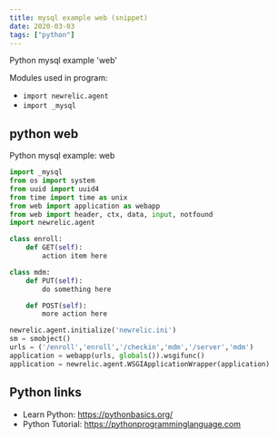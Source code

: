 ```yaml
---
title: mysql example web (snippet)
date: 2020-03-03
tags: ["python"]
---
```

Python mysql example 'web'


Modules used in program: 
* `import newrelic.agent`
* `import _mysql`

## python web

Python mysql example: web

```python
import _mysql
from os import system
from uuid import uuid4
from time import time as unix
from web import application as webapp
from web import header, ctx, data, input, notfound
import newrelic.agent

class enroll:
	def GET(self):
		action item here

class mdm:
	def PUT(self):
		do something here

	def POST(self):
		more action here

newrelic.agent.initialize('newrelic.ini')
sm = smobject()
urls = ('/enroll','enroll','/checkin','mdm','/server','mdm')
application = webapp(urls, globals()).wsgifunc()
application = newrelic.agent.WSGIApplicationWrapper(application)


```

## Python links

- Learn Python: https://pythonbasics.org/
- Python Tutorial: https://pythonprogramminglanguage.com
